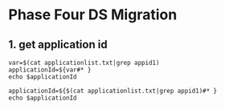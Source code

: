 # Phase Four DS Migration

## 1. get application id
```shell
var=$(cat applicationlist.txt|grep appid1)
applicationId=${var#* }
echo $applicationId

applicationId=${$(cat applicationlist.txt|grep appid1)#* }
echo $applicationId

```
